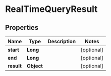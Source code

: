 
# RealTimeQueryResult

## Properties
Name | Type | Description | Notes
------------ | ------------- | ------------- | -------------
**start** | **Long** |  |  [optional]
**end** | **Long** |  |  [optional]
**result** | **Object** |  |  [optional]



